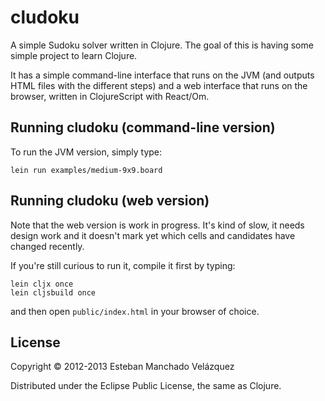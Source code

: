 # cludoku

A simple Sudoku solver written in Clojure. The goal of this is having
some simple project to learn Clojure.

It has a simple command-line interface that runs on the JVM (and
outputs HTML files with the different steps) and a web interface
that runs on the browser, written in ClojureScript with React/Om.

## Running cludoku (command-line version)

To run the JVM version, simply type:

    lein run examples/medium-9x9.board

## Running cludoku (web version)

Note that the web version is work in progress. It's kind of slow, it
needs design work and it doesn't mark yet which cells and candidates
have changed recently.

If you're still curious to run it, compile it first by typing:

    lein cljx once
    lein cljsbuild once

and then open `public/index.html` in your browser of choice.

## License

Copyright © 2012-2013 Esteban Manchado Velázquez

Distributed under the Eclipse Public License, the same as Clojure.
